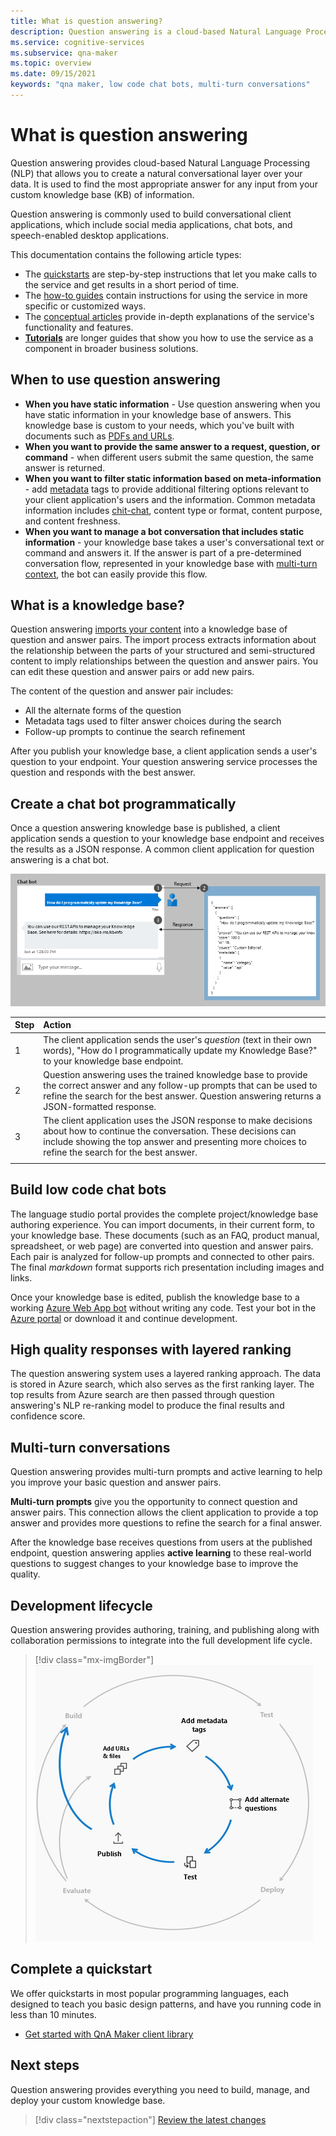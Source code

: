 ```yaml
---
title: What is question answering?
description: Question answering is a cloud-based Natural Language Processing (NLP) service that easily creates a natural conversational layer over your data. It can be used to find the most appropriate answer for any given natural language input, from your custom knowledge base (KB) of information.
ms.service: cognitive-services
ms.subservice: qna-maker
ms.topic: overview
ms.date: 09/15/2021
keywords: "qna maker, low code chat bots, multi-turn conversations"
---
```


# What is question answering

Question answering provides cloud-based Natural Language Processing (NLP) that allows you to create a natural conversational layer over your data. It is used to find the most appropriate answer for any input from your custom knowledge base (KB) of information.

Question answering is commonly used to build conversational client applications, which include social media applications, chat bots, and speech-enabled desktop applications.

This documentation contains the following article types:

* The [quickstarts](./quickstart/sdk.md) are step-by-step instructions that let you make calls to the service and get results in a short period of time.
* The [how-to guides](./how-to/url-test-tool.md) contain instructions for using the service in more specific or customized ways.
* The [conceptual articles](./concepts/precise-answering.md) provide in-depth explanations of the service's functionality and features.
* [**Tutorials**](../../qnamaker/tutorials/create-faq-bot-with-azure-bot-service.md) are longer guides that show you how to use the service as a component in broader business solutions. <!--TODO: Fix Link-->

## When to use question answering

* **When you have static information** - Use question answering when you have static information in your knowledge base of answers. This knowledge base is custom to your needs, which you've built with documents such as [PDFs and URLs](../../qnamaker/Concepts/data-sources-and-content.md).
* **When you want to provide the same answer to a request, question, or command** - when different users submit the same question, the same answer is returned.
* **When you want to filter static information based on meta-information** - add [metadata](../../qnamaker/how-to/metadata-generateanswer-usage.md) tags to provide additional filtering options relevant to your client application's users and the information. Common metadata information includes [chit-chat](./how-to/chit-chat.md), content type or format, content purpose, and content freshness. <!--TODO: Fix Link-->
* **When you want to manage a bot conversation that includes static information** - your knowledge base takes a user's conversational text or command and answers it. If the answer is part of a pre-determined conversation flow, represented in your knowledge base with [multi-turn context](../../qnamaker/how-to/multiturn-conversation.md), the bot can easily provide this flow.

## What is a knowledge base?

Question answering [imports your content](../../qnamaker/Concepts/plan.md) into a knowledge base of question and answer pairs. The import process extracts information about the relationship between the parts of your structured and semi-structured content to imply relationships between the question and answer pairs. You can edit these question and answer pairs or add new pairs.

The content of the question and answer pair includes:
* All the alternate forms of the question
* Metadata tags used to filter answer choices during the search
* Follow-up prompts to continue the search refinement

After you publish your knowledge base, a client application sends a user's question to your endpoint. Your question answering service processes the question and responds with the best answer.

## Create a chat bot programmatically

Once a question answering knowledge base is published, a client application sends a question to your knowledge base endpoint and receives the results as a JSON response. A common client application for question answering is a chat bot.

![Ask a bot a question and get answer from knowledge base content](../../qnamaker/media/qnamaker-overview-learnabout/bot-chat-with-qnamaker.png)

|Step|Action|
|:--|:--|
|1|The client application sends the user's _question_ (text in their own words), "How do I programmatically update my Knowledge Base?" to your knowledge base endpoint.|
|2|Question answering uses the trained knowledge base to provide the correct answer and any follow-up prompts that can be used to refine the search for the best answer. Question answering returns a JSON-formatted response.|
|3|The client application uses the JSON response to make decisions about how to continue the conversation. These decisions can include showing the top answer and presenting more choices to refine the search for the best answer. |
|||

## Build low code chat bots

The language studio portal provides the complete project/knowledge base authoring experience. You can import documents, in their current form, to your knowledge base. These documents (such as an FAQ, product manual, spreadsheet, or web page) are converted into question and answer pairs. Each pair is analyzed for follow-up prompts and connected to other pairs. The final _markdown_ format supports rich presentation including images and links.

Once your knowledge base is edited, publish the knowledge base to a working [Azure Web App bot](https://azure.microsoft.com/services/bot-service/) without writing any code. Test your bot in the [Azure portal](https://portal.azure.com) or download it and continue development.

## High quality responses with layered ranking

The question answering system uses a layered ranking approach. The data is stored in Azure search, which also serves as the first ranking layer. The top results from Azure search are then passed through question answering's NLP re-ranking model to produce the final results and confidence score.

## Multi-turn conversations

Question answering provides multi-turn prompts and active learning to help you improve your basic question and answer pairs.

**Multi-turn prompts** give you the opportunity to connect question and answer pairs. This connection allows the client application to provide a top answer and provides more questions to refine the search for a final answer.

After the knowledge base receives questions from users at the published endpoint, question answering applies **active learning** to these real-world questions to suggest changes to your knowledge base to improve the quality.

## Development lifecycle

Question answering provides authoring, training, and publishing along with collaboration permissions to integrate into the full development life cycle.

> [!div class="mx-imgBorder"]
> ![Conceptual image of development cycle](../../qnamaker/media/qnamaker-overview-learnabout/development-cycle.png)

## Complete a quickstart

We offer quickstarts in most popular programming languages, each designed to teach you basic design patterns, and have you running code in less than 10 minutes.

* [Get started with QnA Maker client library](./quickstart/sdk.md)

## Next steps
Question answering provides everything you need to build, manage, and deploy your custom knowledge base.

> [!div class="nextstepaction"]
> [Review the latest changes](../whats-new.md)